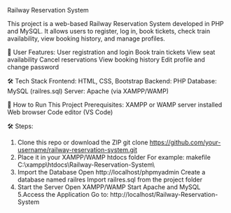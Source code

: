 Railway Reservation System

This project is a web-based Railway Reservation System developed in PHP and MySQL. 
It allows users to register, log in, book tickets, check train availability, view booking history, and manage profiles.

👤 User Features:
User registration and login
Book train tickets
View seat availability
Cancel reservations
View booking history
Edit profile and change password

🛠️ Tech Stack
Frontend:	HTML, CSS, Bootstrap
Backend:  PHP
Database: MySQL (railres.sql)
Server:   Apache (via XAMPP/WAMP)

🚀 How to Run This Project
Prerequisites:
XAMPP or WAMP server installed
Web browser
Code editor (VS Code)

🛠️ Steps:
1. Clone this repo or download the ZIP
git clone https://github.com/your-username/railway-reservation-system.git
2. Place it in your XAMPP/WAMP htdocs folder
For example:
makefile
C:\xampp\htdocs\Railway-Reservation-System\
3. Import the Database
Open http://localhost/phpmyadmin
Create a database named railres
Import railres.sql from the project folder
4. Start the Server
Open XAMPP/WAMP
Start Apache and MySQL
5.Access the Application
Go to: http://localhost/Railway-Reservation-System






